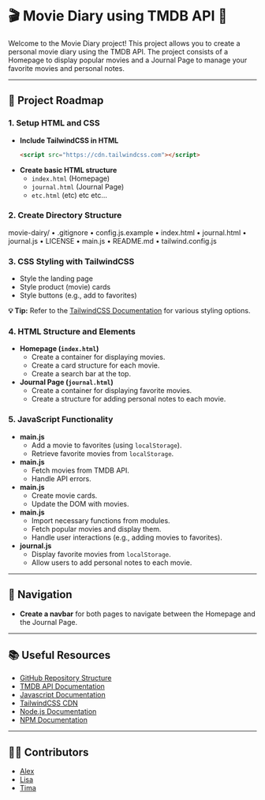# 🎬 Movie Diary using TMDB API 📖

Welcome to the Movie Diary project! This project allows you to create a personal movie diary using the TMDB API.
The project consists of a Homepage to display popular movies and a Journal Page to manage your favorite movies and personal notes.

---

## 📅 Project Roadmap

### 1. Setup HTML and CSS

- **Include TailwindCSS in HTML**
  ```html
  <script src="https://cdn.tailwindcss.com"></script>
  ```
- **Create basic HTML structure**
  - `index.html` (Homepage)
  - `journal.html` (Journal Page)
  - `etc.html` (etc) etc etc...


### 2. Create Directory Structure

movie-dairy/
 • .gitignore
 • config.js.example
 • index.html
 • journal.html
 • journal.js
 • LICENSE
 • main.js
 • README.md
 • tailwind.config.js


### 3. CSS Styling with TailwindCSS

- Style the landing page
- Style product (movie) cards
- Style buttons (e.g., add to favorites)

**💡 Tip:** Refer to the [TailwindCSS Documentation](https://tailwindcss.com/docs) for various styling options.


### 4. HTML Structure and Elements

- **Homepage (`index.html`)**
  - Create a container for displaying movies.
  - Create a card structure for each movie.
  - Create a search bar at the top.
- **Journal Page (`journal.html`)**
  - Create a container for displaying favorite movies.
  - Create a structure for adding personal notes to each movie.


### 5. JavaScript Functionality

- **main.js**
  - Add a movie to favorites (using `localStorage`).
  - Retrieve favorite movies from `localStorage`.
- **main.js**
  - Fetch movies from TMDB API.
  - Handle API errors.
- **main.js**
  - Create movie cards.
  - Update the DOM with movies.
- **main.js**
  - Import necessary functions from modules.
  - Fetch popular movies and display them.
  - Handle user interactions (e.g., adding movies to favorites).
- **journal.js**
  - Display favorite movies from `localStorage`.
  - Allow users to add personal notes to each movie.

---

## 🚀 Navigation

- **Create a navbar** for both pages to navigate between the Homepage and the Journal Page.

---

## 📚 Useful Resources

- [GitHub Repository Structure](https://guides.github.com/introduction/flow/)
- [TMDB API Documentation](https://developers.themoviedb.org/3/getting-started/introduction)
- [Javascript Documentation](https://developer.mozilla.org/en-US/docs/Web/JavaScript)
- [TailwindCSS CDN](https://tailwindcss.com/docs/installation)
- [Node.js Documentation](https://nodejs.org/en/)
- [NPM Documentation](https://www.npmjs.com/)

---

## 🧑‍💻 Contributors

- [ Alex ](https://github.com/adnedelcu)
- [ Lisa ](https://github.com/orangethief)
- [ Tima ](https://github.com/timataliatov)

